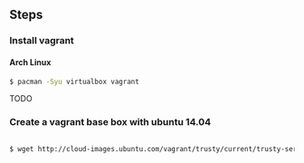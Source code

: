 ## Steps

### Install vagrant

#### Arch Linux

```bash
$ pacman -Syu virtualbox vagrant
```

TODO

### Create a vagrant base box with ubuntu 14.04

```bash

$ wget http://cloud-images.ubuntu.com/vagrant/trusty/current/trusty-server-cloudimg-amd64-vagrant-disk1.box


```
